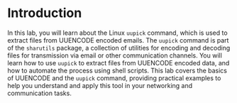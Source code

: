 # Introduction

In this lab, you will learn about the Linux `uupick` command, which is used to extract files from UUENCODE encoded emails. The `uupick` command is part of the `sharutils` package, a collection of utilities for encoding and decoding files for transmission via email or other communication channels. You will learn how to use `uupick` to extract files from UUENCODE encoded data, and how to automate the process using shell scripts. This lab covers the basics of UUENCODE and the `uupick` command, providing practical examples to help you understand and apply this tool in your networking and communication tasks.
